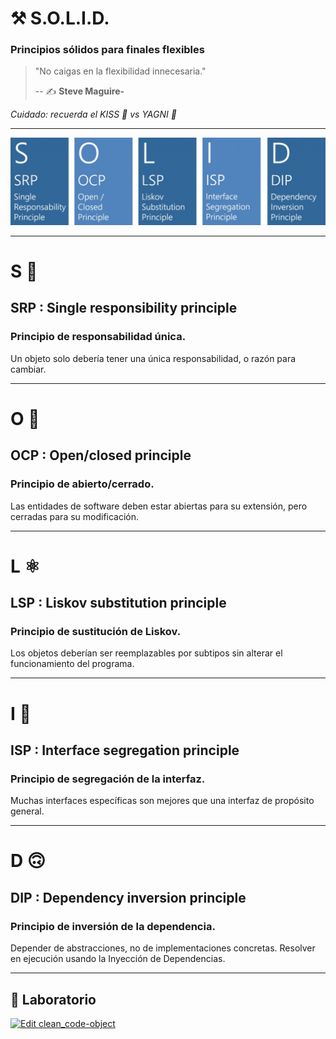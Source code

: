 # ⚒️ S.O.L.I.D.
### Principios sólidos para finales flexibles

> "No caigas en la flexibilidad innecesaria."
>
> -- ✍️ **Steve Maguire-**

_Cuidado: recuerda el KISS 💋 vs YAGNI 🚫_

---

![solid diagram](./assets/solid.jpg)

---

# S 🦄

## SRP : Single responsibility principle

### Principio de responsabilidad única.
Un objeto solo debería tener una única responsabilidad, o razón para cambiar.

---

# O 🔐

## OCP : Open/closed principle

### Principio de abierto/cerrado.
Las entidades de software deben estar abiertas para su extensión, pero cerradas para su modificación.

---

# L ⚛️

## LSP : Liskov substitution principle

### Principio de sustitución de Liskov.
Los objetos deberían ser reemplazables por subtipos sin alterar el funcionamiento del programa.

---

# I 🤹

## ISP : Interface segregation principle

### Principio de segregación de la interfaz.
Muchas interfaces específicas son mejores que una interfaz de propósito general.​

---

# D 🙃

## DIP : Dependency inversion principle

### Principio de inversión de la dependencia.
Depender de abstracciones, no de implementaciones concretas. Resolver en ejecución usando la Inyección de Dependencias.

---

## 📝 Laboratorio

[![Edit clean_code-object](https://codesandbox.io/static/img/play-codesandbox.svg)](https://codesandbox.io/s/blissful-shape-hjv8p?fontsize=14&hidenavigation=1&previewwindow=tests&theme=dark)